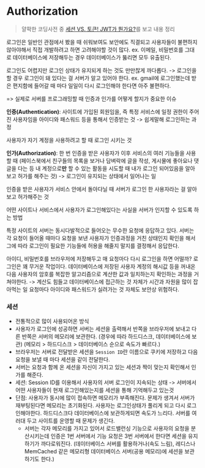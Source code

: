 # Authorization

> 얄팍한 코딩사전 중 [세션 VS. 토큰! JWT가 뭔가요?](https://www.youtube.com/watch?v=1QiOXWEbqYQ)를 보고 내용 정리

로그인은 일반인 관점에서 봤을 때 쉬워보여도 보안에도 직결되고 사용자들이 불편하지 않아야해서 직접 개발하려고 하면 고려해야할 것이 많다.
ex. 이메일, 비밀번호를 그대로 데이터베이스에 저장해두는 경우 데이터베이스가 뚫리면 모두 유출된다.

로그인도 어렵지만 로그인 상태가 유지되게 하는 것도 만만찮게 까다롭다. -> 로그인을 할 경우 로그인이 돼 있다는 걸 서버가 알고 있어야 한다.
ex. gmail에 로그인했는데 받은 편지함에 들어갈 때 마다 일일이 다시 로그인해야 한다면 아주 불편하다.

=> 실제로 서버를 프로그래밍할 때 인증과 인가를 어떻게 할지가 중요한 이슈

**인증(Authentication)**: 사이트에 가입된 회원임을, 즉 특정 서비스에 일정 권한이 주어진 사용자임을 아이디와 패스워드 등을 통해서 인증받는 것 -> 쉽게말해 로그인하는 과정

사용자가 자기 계정을 사용하려고 할 때 로그인 시키는 것

**인가(Authorization)**: 한 번 인증을 받은 사용자가 이후 서비스의 여러 기능들을 사용할 때 (페이스북에서 친구들의 목록을 보거나 담벼락에 글을 작성, 게시물에 좋아요나 댓글을 다는 등 내 계정으로**만** 할 수 있는 활동을 시도할 때 내가 로그인 되어있음을 알아보고 허가를 해주는 것) -> 로그인이 유지되는 상태에서 일어나는 일

인증을 받은 사용자가 서비스 안에서 돌아다닐 때 서버가 로그인 한 사용자라는 걸 알아보고 허가해주는 것

어떤 사이트나 서비스에서 사용자가 로그인해있다는 사실을 서버가 인지할 수 있도록 하는 방법

특정 사이트의 서버는 동시다발적으로 들어오는 무수한 요청에 응답하고 있다.
서버는 각 요청이 들어올 때마다 요청을 보낸 사용자가 인증과정을 거친 상태인지 확인을 해서 그에 따라 로그인이 필요한 기능들에 허용을 해줄지 말지를 결정해서 응답한다.

아이디, 비밀번호를 브라우저에 저장해두고 매 요청마다 다시 로그인을 하면 어떨까?
로그인은 꽤 무거운 작업이다.
데이터베이스에 저장된 사용자 계정의 해시값 등을 꺼내온 다음 사용자의 암호를 복잡한 알고리즘으로 계산한 값과 일치하는지 확인하는 과정을 거쳐야한다. -> 계산도 힘들고 데이터베이스에 접근하는 것 자체가 시간과 자원을 많이 잡아먹는 일
요청마다 아이디와 패스워드가 실려가는 것 자체도 보안상 위험하다.

### 세션

- 전통적으로 많이 사용되어온 방식
- 사용자가 로그인에 성공하면 서버는 세션을 출력해서 반쪽을 브라우저에 보내고 다른 반쪽은 서버의 메모리에 보관한다. (경우에 따라 하드디스크, 데이터베이스에 보관) (메모리 > 하드디스크 > 데이터베이스 순으로 속도가 빠르다.)
- 브라우저는 서버로 전달받은 세션을 `Session ID`란 이름으로 쿠키에 저장하고 다음 요청을 보낼 때 마다 세션을 같이 전달한다.
- 서버는 요청과 함께 온 세션을 자신이 가지고 있는 세션과 짝이 맞는지 확인해서 인가를 해준다.
- 세션: Session ID를 이용해서 사용자의 서버 로그인이 지속되는 상태
  -> 서버에서 어떤 사용자들이 현재 로그인해있는지를 세션을 통해 기억해두고 있는것
- 단점: 사용자가 동시에 많이 접속하면 메모리가 부족해진다.
  문제가 생겨서 서버가 재부팅된다면 메모리는 초기화된다.
  사용자는 로그인상태가 풀리게 되고 다시 로그인해야한다.
  하드디스크다 데이터베이스에 보관하게되면 속도가 느리다.
  서버를 여러대 두고 사이트를 운영할 때 문제가 생긴다.
  - 서버는 각자 메모리를 가지고 있어서 로드밸런싱 기능으로 사용자의 요청을 분산시키는데 인증은 1번 서버에서 기능 요청은 3번 서버에서 한다면 세션을 유지하기가 까다로워진다.
    (데이터베이스 서버를 활용하거나(속도 느림), 레디스나 MemCached 같은 메모리형 데이터베이스 서버(공용 메모리)에 세션을 보관하기도 한다.)
